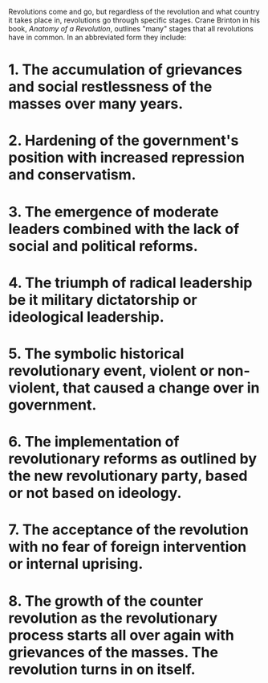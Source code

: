 Revolutions come and go, but regardless of the revolution and what country it takes place in, revolutions go through specific stages. Crane Brinton in his book, *Anatomy of a Revolution*, outlines "many" stages that all revolutions have in common. In an abbreviated form they include:

# 1. The accumulation of grievances and social restlessness of the masses over many years.

# 2. Hardening of the government's position with increased repression and conservatism.

# 3. The emergence of moderate leaders combined with the lack of social and political reforms.

# 4. The triumph of radical leadership be it military dictatorship or ideological leadership.

# 5. The symbolic historical revolutionary event, violent or non-violent, that caused a change over in government.

# 6. The implementation of revolutionary reforms as outlined by the new revolutionary party, based or not based on ideology.

# 7. The acceptance of the revolution with no fear of foreign intervention or internal uprising.

# 8. The growth of the counter revolution as the revolutionary process starts all over again with grievances of the masses. The revolution turns in on itself.

